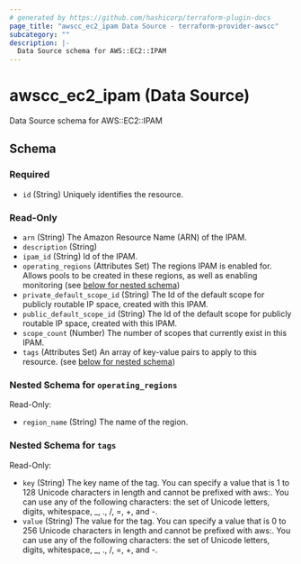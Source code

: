 ```yaml
---
# generated by https://github.com/hashicorp/terraform-plugin-docs
page_title: "awscc_ec2_ipam Data Source - terraform-provider-awscc"
subcategory: ""
description: |-
  Data Source schema for AWS::EC2::IPAM
---
```


# awscc_ec2_ipam (Data Source)

Data Source schema for AWS::EC2::IPAM



<!-- schema generated by tfplugindocs -->
## Schema

### Required

- `id` (String) Uniquely identifies the resource.

### Read-Only

- `arn` (String) The Amazon Resource Name (ARN) of the IPAM.
- `description` (String)
- `ipam_id` (String) Id of the IPAM.
- `operating_regions` (Attributes Set) The regions IPAM is enabled for. Allows pools to be created in these regions, as well as enabling monitoring (see [below for nested schema](#nestedatt--operating_regions))
- `private_default_scope_id` (String) The Id of the default scope for publicly routable IP space, created with this IPAM.
- `public_default_scope_id` (String) The Id of the default scope for publicly routable IP space, created with this IPAM.
- `scope_count` (Number) The number of scopes that currently exist in this IPAM.
- `tags` (Attributes Set) An array of key-value pairs to apply to this resource. (see [below for nested schema](#nestedatt--tags))

<a id="nestedatt--operating_regions"></a>
### Nested Schema for `operating_regions`

Read-Only:

- `region_name` (String) The name of the region.


<a id="nestedatt--tags"></a>
### Nested Schema for `tags`

Read-Only:

- `key` (String) The key name of the tag. You can specify a value that is 1 to 128 Unicode characters in length and cannot be prefixed with aws:. You can use any of the following characters: the set of Unicode letters, digits, whitespace, _, ., /, =, +, and -.
- `value` (String) The value for the tag. You can specify a value that is 0 to 256 Unicode characters in length and cannot be prefixed with aws:. You can use any of the following characters: the set of Unicode letters, digits, whitespace, _, ., /, =, +, and -.


